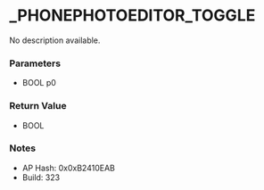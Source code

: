 # _PHONEPHOTOEDITOR_TOGGLE

No description available.

### Parameters
* BOOL p0

### Return Value
* BOOL

### Notes
* AP Hash: 0x0xB2410EAB
* Build: 323

